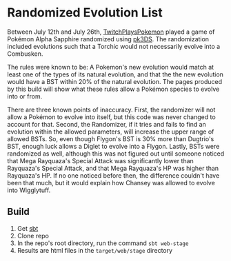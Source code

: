 # Randomized Evolution List

Between July 12th and July 26th,
[TwitchPlaysPokemon](http://www.twitch.tv/twitchplayspokemon) played a game of
Pokémon Alpha Sapphire randomized using [pk3DS](https://github.com/kwsch/pk3DS).
The randomization included evolutions such that a Torchic would not necessarily
evolve into a Combusken.

The rules were known to be: A Pokemon's new evolution would match at least one
of the types of its natural evolution, and that the the new evolution would have
a BST within 20% of the natural evolution. The pages produced by this build will
show what these rules allow a Pokémon species to evolve into or from.

There are three known points of inaccuracy. First, the randomizer will not allow
a Pokémon to evolve into itself, but this code was never changed to account for
that. Second, the Randomizer, if it tries and fails to find an evolution within
the allowed parameters, will increase the upper range of allowed BSTs. So, even
though Flygon's BST is 30% more than Dugtrio's BST, enough luck allows a Diglet
to evolve into a Flygon. Lastly, BSTs were randomized as
well, although this was not figured out until someone noticed that Mega
Rayquaza's Special Attack was significantly lower than Rayquaza's Special
Attack, and that Mega Rayquaza's HP was higher than Rayquaza's HP. If
no one noticed before then, the difference couldn't have been that much, but it
would explain how Chansey was allowed to evolve into Wigglytuff.


## Build

1. Get [sbt](http://www.scala-sbt.org/)
2. Clone repo
3. In the repo's root directory, run the command `sbt web-stage`
4. Results are html files in the `target/web/stage` directory

